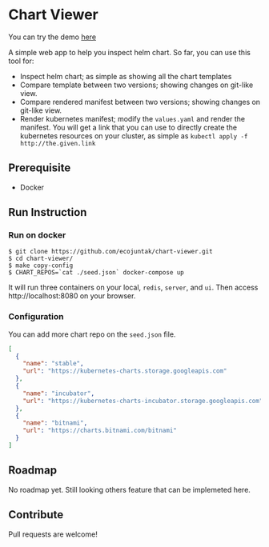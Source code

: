 # Chart Viewer

You can try the demo [here](https://chart-viewer-84975.web.app)

A simple web app to help you inspect helm chart. So far, you can use this tool for:
- Inspect helm chart; as simple as showing all the chart templates
- Compare template between two versions; showing changes on git-like view.
- Compare rendered manifest between two versions; showing changes on git-like view.
- Render kubernetes manifest; modify the `values.yaml` and render the manifest. You will get a link that you can use to directly create the kubernetes resources on your cluster, as simple as `kubectl apply -f http://the.given.link` 

## Prerequisite
- Docker

## Run Instruction

### Run on docker
```shell script
$ git clone https://github.com/ecojuntak/chart-viewer.git
$ cd chart-viewer/
$ make copy-config
$ CHART_REPOS=`cat ./seed.json` docker-compose up
```
It will run three containers on your local, `redis`, `server`, and `ui`.
Then access http://localhost:8080 on your browser.

### Configuration
You can add more chart repo on the `seed.json` file.
```json
[
  {
    "name": "stable",
    "url": "https://kubernetes-charts.storage.googleapis.com"
  },
  {
    "name": "incubator",
    "url": "https://kubernetes-charts-incubator.storage.googleapis.com"
  },
  {
    "name": "bitnami",
    "url": "https://charts.bitnami.com/bitnami"
  }
]
```

## Roadmap
No roadmap yet. Still looking others feature that can be implemeted here.

## Contribute
Pull requests are welcome!
